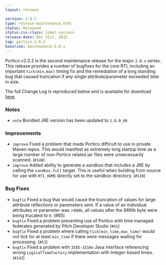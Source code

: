 ```yaml
---
layout: release

version: 2.0.2
type: release-maintenance.html
status: Released
status-css-class: label-success
release-date: Dec 31st, 2015
tag: portico-2.0.2
baseline: maintenance-2.0.x
---
```


<p class="bigger">
      <span class="dropcap">P</span>ortico v2.0.2 is the second maintenance release for the
      major <code>2.0.x</code> series. This release provides a number of bugfixes for the core
      RTI, including an important <code>tick(min,max)</code> timing fix and the remediation of
      a long standing bug that caused truncation if any single attribute/parameter exceeded
      <code>989b</code> in size.
</p>

<p class="bigger">
      The full Change Log is reproduced below and is available for download
      <a href="https://github.com/openlvc/portico/releases/tag/portico-2.0.2">here</a>.
</p>

### Notes

 * `note` Bundled JRE version has been updated to `1.8.0_66`

### Improvements

 * `improve` Fixed a problem that made Portico difficult to use in private Maven repos.
             This would manifest as extremely long startup time as a large number of
             non-Portico related jar files were unnecessarily scanned. (`#148`)
 * `improve` Added ability to generate a sandbox that includes a JRE by calling the
             `sandbox.full` target. This is useful when building from source for use
             with `RTI_HOME` directly set to the sandbox directory. (`#130`)

### Bug Fixes

 * `bugfix` Fixed a bug that would cause the truncation of values for large attribute
            reflections or parameters sent. If a value of an individual attributes or
            parameter was >`989b`, all values after the 989th byte were being trucated
            to `0`. (#65)
 * `bugfix` Fixed a problem preventing use of Portico with time managed federates
            generated by Pitch Developer Studio (`#41`)
 * `bugfix` Fixed a problem where calling `tick(min_time,max_time)` would not tick
            for at least `min_time` if there were messages waiting for processing.
            (`#53`)
 * `bugfix` Fixed a problem with `IEEE-1516e` Java interface referencing wrong
            `LogicalTimeFactory` implementation with Integer-based times. (`#142`)